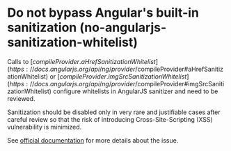 # Do not bypass Angular's built-in sanitization (no-angularjs-sanitization-whitelist)

Calls to [$compileProvider.aHrefSanitizationWhitelist](https://docs.angularjs.org/api/ng/provider/$compileProvider#aHrefSanitizationWhitelist) or [$compileProvider.imgSrcSanitizationWhitelist](https://docs.angularjs.org/api/ng/provider/$compileProvider#imgSrcSanitizationWhitelist) configure whitelists in AngularJS sanitizer and need to be reviewed.

Sanitization should be disabled only in very rare and justifiable cases after careful review so that the risk of introducing Cross-Site-Scripting (XSS) vulnerability is minimized.

See [official documentation](https://docs.angularjs.org/api/ng/provider/$compileProvider#aHrefSanitizationWhitelist) for more details about the issue.
